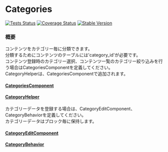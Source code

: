 Categories
==============

[![Tests Status](https://github.com/NetCommons3/Categories/actions/workflows/tests.yml/badge.svg?branch=master)](https://github.com/NetCommons3/Categories/actions/workflows/tests.yml)
[![Coverage Status](https://coveralls.io/repos/NetCommons3/Categories/badge.svg?branch=master)](https://coveralls.io/r/NetCommons3/Categories?branch=master)
[![Stable Version](https://img.shields.io/packagist/v/netcommons/categories.svg?label=stable)](https://packagist.org/packages/netcommons/categories)

### 概要

コンテンツをカテゴリー毎に分類できます。<br>
分類するためにコンテンツのテーブルには'category_id'が必要です。<br>
コンテンツ登録時のカテゴリー選択、コンテンツ一覧のカテゴリー絞り込みを行う場合はCategoriesComponentを定義してください。<br>
CategoryHelperは、CategoriesComponentで追加されます。

#### [CategoriesComponent](https://github.com/NetCommons3/NetCommons3Docs/blob/master/phpdocMd/Categories/CategoriesComponent.md#categoriescomponent)
#### [CategoryHelper](https://github.com/NetCommons3/NetCommons3Docs/blob/master/phpdocMd/Categories/CategoryHelper.md#categoryhelper)


カテゴリーデータを登録する場合は、CategoryEditComponent、CategoryBehaviorを定義してください。<br>
カテゴリーデータはブロック毎に保持します。<br>

#### [CategoryEditComponent](https://github.com/NetCommons3/NetCommons3Docs/blob/master/phpdocMd/Categories/CategoryEditComponent.md#categoryeditcomponent)
#### [CategoryBehavior](https://github.com/NetCommons3/NetCommons3Docs/blob/master/phpdocMd/Categories/CategoryBehavior.md#categorybehavior)
